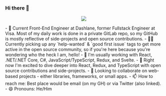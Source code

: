 ### Hi there 👋

<p align="center">
  <img src="https://github-readme-stats.vercel.app/api?username=ghosts&count_private=true" />
</p>
- 🏢 Current Front-End Engineer at Dashlane, former Fullstack Engineer at Visa. Most of my daily work is done in a private GitLab repo, so my GitHub is mostly reflective of side-projects and open source contributions.
- 👷‍♂️ Currently picking up any `help-wanted` & `good first issue` tags to get more active in the open source community, so if you're here because you're wondering who the heck I am, hello!
- 🧠 I'm usually working with React, .NET/.NET Core, C#, JavaScript/TypeScript, Redux, and Svelte.
- 🌱 Right now I'm excited to dive deeper into React, Redux, and TypeScript with open source contributions and side-projects.
- 👀 Looking to collaborate on web-based projects - either libraries, frameworks, or small apps.
- 📫 How to reach me: Best place would be email (on my GH) or via Twitter (also linked).
- 😄 Pronouns: He/Him
